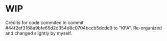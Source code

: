 # WIP
Credits for code commited in commit #44f2ef3168a9bfe65d2d354d8c0704bccb5dcde9 to "KFA".
Re-organized and changed slightly by myself.
